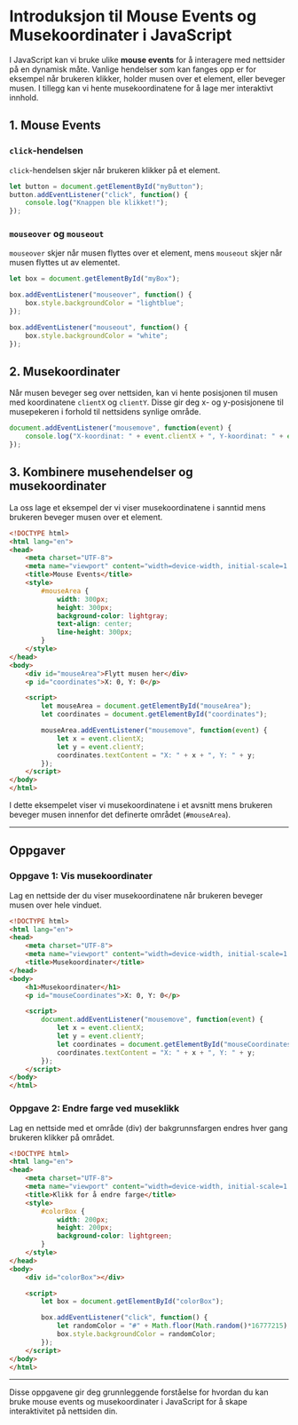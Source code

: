 
# Introduksjon til Mouse Events og Musekoordinater i JavaScript

I JavaScript kan vi bruke ulike **mouse events** for å interagere med nettsider på en dynamisk måte. Vanlige hendelser som kan fanges opp er for eksempel når brukeren klikker, holder musen over et element, eller beveger musen. I tillegg kan vi hente musekoordinatene for å lage mer interaktivt innhold.

## 1. Mouse Events

### `click`-hendelsen
`click`-hendelsen skjer når brukeren klikker på et element.

```javascript
let button = document.getElementById("myButton");
button.addEventListener("click", function() {
    console.log("Knappen ble klikket!");
});
```

### `mouseover` og `mouseout`
`mouseover` skjer når musen flyttes over et element, mens `mouseout` skjer når musen flyttes ut av elementet.

```javascript
let box = document.getElementById("myBox");

box.addEventListener("mouseover", function() {
    box.style.backgroundColor = "lightblue";
});

box.addEventListener("mouseout", function() {
    box.style.backgroundColor = "white";
});
```

## 2. Musekoordinater

Når musen beveger seg over nettsiden, kan vi hente posisjonen til musen med koordinatene `clientX` og `clientY`. Disse gir deg x- og y-posisjonene til musepekeren i forhold til nettsidens synlige område.

```javascript
document.addEventListener("mousemove", function(event) {
    console.log("X-koordinat: " + event.clientX + ", Y-koordinat: " + event.clientY);
});
```

## 3. Kombinere musehendelser og musekoordinater

La oss lage et eksempel der vi viser musekoordinatene i sanntid mens brukeren beveger musen over et element.

```html
<!DOCTYPE html>
<html lang="en">
<head>
    <meta charset="UTF-8">
    <meta name="viewport" content="width=device-width, initial-scale=1.0">
    <title>Mouse Events</title>
    <style>
        #mouseArea {
            width: 300px;
            height: 300px;
            background-color: lightgray;
            text-align: center;
            line-height: 300px;
        }
    </style>
</head>
<body>
    <div id="mouseArea">Flytt musen her</div>
    <p id="coordinates">X: 0, Y: 0</p>

    <script>
        let mouseArea = document.getElementById("mouseArea");
        let coordinates = document.getElementById("coordinates");

        mouseArea.addEventListener("mousemove", function(event) {
            let x = event.clientX;
            let y = event.clientY;
            coordinates.textContent = "X: " + x + ", Y: " + y;
        });
    </script>
</body>
</html>
```

I dette eksempelet viser vi musekoordinatene i et avsnitt mens brukeren beveger musen innenfor det definerte området (`#mouseArea`).

---

## Oppgaver

### Oppgave 1: Vis musekoordinater
Lag en nettside der du viser musekoordinatene når brukeren beveger musen over hele vinduet.

```html
<!DOCTYPE html>
<html lang="en">
<head>
    <meta charset="UTF-8">
    <meta name="viewport" content="width=device-width, initial-scale=1.0">
    <title>Musekoordinater</title>
</head>
<body>
    <h1>Musekoordinater</h1>
    <p id="mouseCoordinates">X: 0, Y: 0</p>

    <script>
        document.addEventListener("mousemove", function(event) {
            let x = event.clientX;
            let y = event.clientY;
            let coordinates = document.getElementById("mouseCoordinates");
            coordinates.textContent = "X: " + x + ", Y: " + y;
        });
    </script>
</body>
</html>
```

### Oppgave 2: Endre farge ved museklikk
Lag en nettside med et område (div) der bakgrunnsfargen endres hver gang brukeren klikker på området.

```html
<!DOCTYPE html>
<html lang="en">
<head>
    <meta charset="UTF-8">
    <meta name="viewport" content="width=device-width, initial-scale=1.0">
    <title>Klikk for å endre farge</title>
    <style>
        #colorBox {
            width: 200px;
            height: 200px;
            background-color: lightgreen;
        }
    </style>
</head>
<body>
    <div id="colorBox"></div>

    <script>
        let box = document.getElementById("colorBox");

        box.addEventListener("click", function() {
            let randomColor = "#" + Math.floor(Math.random()*16777215).toString(16);
            box.style.backgroundColor = randomColor;
        });
    </script>
</body>
</html>
```

---

Disse oppgavene gir deg grunnleggende forståelse for hvordan du kan bruke mouse events og musekoordinater i JavaScript for å skape interaktivitet på nettsiden din.
